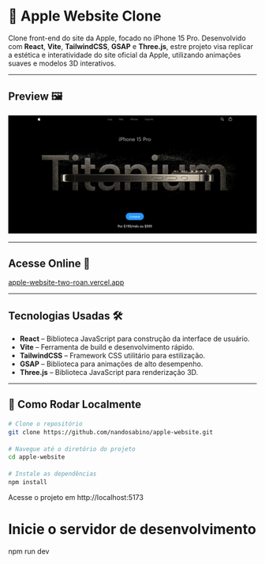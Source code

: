 # 🍏 Apple Website Clone 

Clone front-end do site da Apple, focado no iPhone 15 Pro. Desenvolvido com **React**, **Vite**, **TailwindCSS**, **GSAP** e **Three.js**, estre projeto visa replicar a estética e interatividade do site oficial da Apple, utilizando animações suaves e modelos 3D interativos.

---

## Preview 🖼️

![Preview do site](public/assets/Preview.png)

---

## Acesse Online 🔗

[apple-website-two-roan.vercel.app](https://apple-website-jg11.vercel.app)

---

## Tecnologias Usadas 🛠

- **React** – Biblioteca JavaScript para construção da interface de usuário.
- **Vite** – Ferramenta de build e desenvolvimento rápido.
- **TailwindCSS** – Framework CSS utilitário para estilização.
- **GSAP** – Biblioteca para animações de alto desempenho.
- **Three.js** – Biblioteca JavaScript para renderização 3D.

---

## 🚀 Como Rodar Localmente

```bash
# Clone o repositório
git clone https://github.com/nandosabino/apple-website.git

# Navegue até o diretório do projeto
cd apple-website

# Instale as dependências
npm install

```

Acesse o projeto em http://localhost:5173

# Inicie o servidor de desenvolvimento
npm run dev
